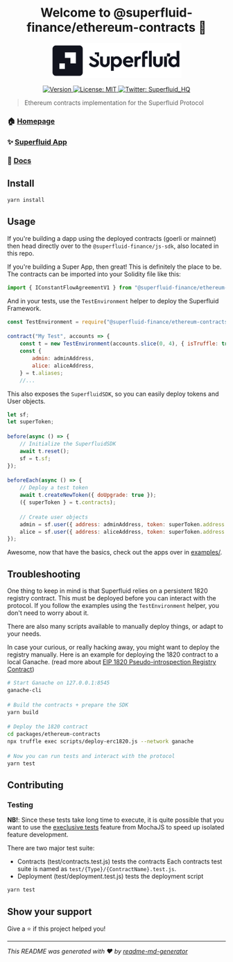 <h1 align="center">Welcome to @superfluid-finance/ethereum-contracts 👋
</h1>
<div align="center">
<img  width="300" padding="0 0 10px" alt="Superfluid logo" src="/sf-logo.png" />
<p>
  <a href="https://www.npmjs.com/package/@superfluid-finance/ethereum-contracts" target="_blank">
    <img alt="Version" src="https://img.shields.io/npm/v/@superfluid-finance/ethereum-contracts.svg">
  </a>
  <a href="#" target="_blank">
    <img alt="License: MIT" src="https://img.shields.io/badge/License-MIT-yellow.svg" />
  </a>
  <a href="https://twitter.com/Superfluid_HQ/status/" target="_blank">
    <img alt="Twitter: Superfluid_HQ" src="https://img.shields.io/twitter/follow/Superfluid_HQ.svg?style=social" />
  </a>
</p>
</div>

> Ethereum contracts implementation for the Superfluid Protocol

### 🏠 [Homepage](https://superfluid.finance)

### ✨ [Superfluid App](https://app.superfluid.finance/)

### 📖 [Docs](https://docs.superfluid.finance)

## Install

```sh
yarn install
```

## Usage

If you're building a dapp using the deployed contracts (goerli or mainnet) then head directly over to the `@superfluid-finance/js-sdk`, also located in this repo.

If you're building a Super App, then great! This is definitely the place to be. The contracts can be imported into your Solidity file like this:

```js
import { IConstantFlowAgreementV1 } from "@superfluid-finance/ethereum-contracts/contracts/interfaces/agreements/IConstantFlowAgreementV1.sol";
```

And in your tests, use the `TestEnvironment` helper to deploy the Superfluid Framework.

```js
const TestEnvironment = require("@superfluid-finance/ethereum-contracts/test/TestEnvironment");

contract("My Test", accounts => {
    const t = new TestEnvironment(accounts.slice(0, 4), { isTruffle: true });
    const {
        admin: adminAddress,
        alice: aliceAddress,
    } = t.aliases;
    //...
```

This also exposes the `SuperfluidSDK`, so you can easily deploy tokens and User objects.

```js
let sf;
let superToken;

before(async () => {
    // Initialize the SuperfluidSDK
    await t.reset();
    sf = t.sf;
});

beforeEach(async () => {
    // Deploy a test token
    await t.createNewToken({ doUpgrade: true });
    ({ superToken } = t.contracts);

    // Create user objects
    admin = sf.user({ address: adminAddress, token: superToken.address });
    alice = sf.user({ address: aliceAddress, token: superToken.address });
});
```

Awesome, now that have the basics, check out the apps over in [examples/](examples/).

## Troubleshooting

One thing to keep in mind is that Superfluid relies on a persistent 1820 registry contract. This must be deployed before you can interact with the protocol. If you follow the examples using the `TestEnvironment` helper, you don't need to worry about it.

There are also many scripts available to manually deploy things, or adapt to your needs.

In case your curious, or really hacking away, you might want to deploy the registry manually. Here is an example for deploying the 1820 contract to a local Ganache. (read more about [EIP 1820 Pseudo-introspection Registry Contract](https://eips.ethereum.org/EIPS/eip-1820))

```bash
# Start Ganache on 127.0.0.1:8545
ganache-cli

# Build the contracts + prepare the SDK
yarn build

# Deploy the 1820 contract
cd packages/ethereum-contracts
npx truffle exec scripts/deploy-erc1820.js --network ganache

# Now you can run tests and interact with the protocol
yarn test
```

## Contributing

### Testing

**NB!**: Since these tests take long time to execute, it is quite possible
that you want to use the [execlusive tests](https://mochajs.org/#exclusive-tests)
feature from MochaJS to speed up isolated feature development.

There are two major test suite:

-   Contracts (test/contracts.test.js) tests the contracts
    Each contracts test suite is named as `test/{Type}/{ContractName}.test.js`.
-   Deployment (test/deployment.test.js) tests the deployment script

```bash
yarn test
```

## Show your support

Give a ⭐️ if this project helped you!

---

_This README was generated with ❤️ by [readme-md-generator](https://github.com/kefranabg/readme-md-generator)_
